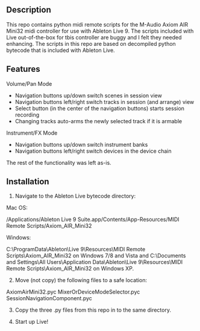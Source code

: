 Description 
-----------

This repo contains python midi remote scripts for the M-Audio Axiom AIR Mini32 midi controller for use with Ableton Live 9. The scripts included with Live out-of-the-box for tbis controller are buggy and I felt they needed enhancing. The scripts in this repo are based on decompiled python bytecode that is included with Ableton Live.

Features
--------

Volume/Pan Mode
- Navigation buttons up/down switch scenes in session view
- Navigation buttons left/right switch tracks in session (and arrange) view
- Select button (in the center of the navigation buttons) starts session recording
- Changing tracks auto-arms the newly selected track if it is armable

Instrument/FX Mode
- Navigation buttons up/down switch instrument banks
- Navigation buttons left/right switch devices in the device chain

The rest of the functionality was left as-is.

Installation
------------

1) Navigate to the Ableton Live bytecode directory:

 Mac OS:

/Applications/Ableton Live 9 Suite.app/Contents/App-Resources/MIDI Remote Scripts/Axiom_AIR_Mini32

 Windows:

C:\ProgramData\Ableton\Live 9\Resources\MIDI Remote Scripts\Axiom_AIR_Mini32 on Windows 7/8 and Vista and C:\Documents and Settings\All Users\Application Data\Ableton\Live 9\Resources\MIDI Remote Scripts\Axiom_AIR_Mini32 on Windows XP.

2) Move (not copy) the following files to a safe location:

AxiomAirMini32.pyc	 MixerOrDeviceModeSelector.pyc SessionNavigationComponent.pyc

3) Copy the three .py files from this repo in to the same directory.

4) Start up Live!
